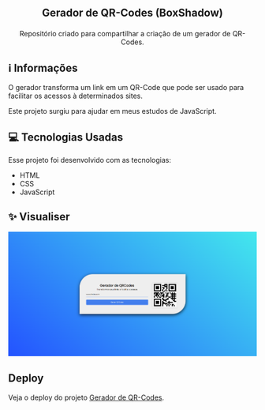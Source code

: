## <p align="center">Gerador de QR-Codes (BoxShadow)</p>

<p align="center">
Repositório criado para compartilhar a criação de um gerador de QR-Codes.

## ℹ️ Informações
O gerador transforma um link em um QR-Code que pode ser usado para facilitar os acessos à determinados sites.
 
Este projeto surgiu para ajudar em meus estudos de JavaScript.

## 💻 Tecnologias Usadas

Esse projeto foi desenvolvido com as tecnologias:

- HTML
- CSS
- JavaScript

## ✨ Visualiser

![alt text](https://raw.githubusercontent.com/antonioscn/GeradorQR/main/Screenshot.png)
 
 
##  Deploy
  Veja o deploy do projeto [Gerador de QR-Codes](https://geradorqr-ascn.vercel.app/).

